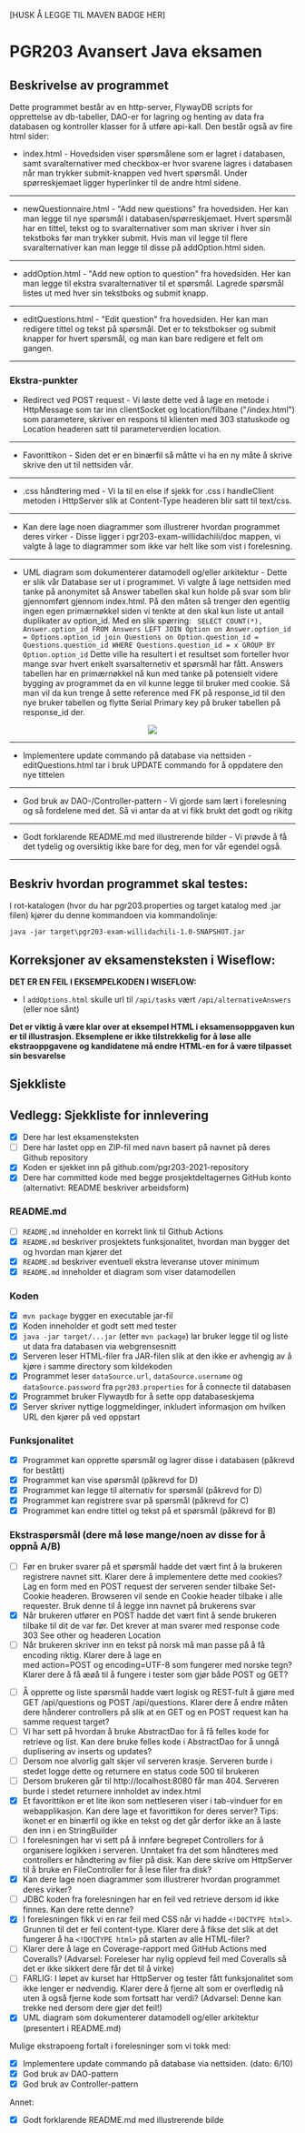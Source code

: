[HUSK Å LEGGE TIL MAVEN BADGE HER]
# PGR203 Avansert Java eksamen

## Beskrivelse av programmet
Dette programmet består av en http-server, FlywayDB scripts for opprettelse av db-tabeller, DAO-er for lagring og henting av data fra databasen og kontroller klasser for å utføre api-kall. Den består også av fire html sider:
* index.html - Hovedsiden viser spørsmålene som er lagret i databasen, samt svaralternativer med checkbox-er hvor svarene lagres i databasen når man trykker submit-knappen ved hvert spørsmål. Under spørreskjemaet ligger hyperlinker til de andre html sidene.
---
* newQuestionnaire.html - "Add new questions" fra hovedsiden. Her kan man legge til nye spørsmål i databasen/spørreskjemaet. Hvert spørsmål har en tittel, tekst og to svaralternativer som man skriver i hver sin tekstboks før man trykker submit. Hvis man vil legge til flere svaralternativer kan man legge til disse på addOption.html siden.
---
* addOption.html - "Add new option to question" fra hovedsiden. Her kan man legge til ekstra svaralternativer til et spørsmål. Lagrede spørsmål listes ut med hver sin tekstboks og submit knapp.
---
* editQuestions.html - "Edit question" fra hovedsiden. Her kan man redigere tittel og tekst på spørsmål. Det er to tekstbokser og submit knapper for hvert spørsmål, og man kan bare redigere et felt om gangen.
---

### Ekstra-punkter
* Redirect ved POST request - Vi løste dette ved å lage en metode i HttpMessage som tar inn clientSocket og location/filbane ("/index.html") som parametere, skriver en respons til klienten med 303 statuskode og Location headeren satt til parameterverdien location.
---
* Favorittikon - Siden det er en binærfil så måtte vi ha en ny måte å skrive skrive den ut til nettsiden vår. 
---
* .css håndtering med <!DOCTYPE html> - Vi la til en else if sjekk for .css i handleClient metoden i HttpServer slik at Content-Type headeren blir satt til text/css.
---
* Kan dere lage noen diagrammer som illustrerer hvordan programmet deres virker - Disse ligger i pgr203-exam-willidachili/doc mappen, vi valgte å lage to diagrammer som ikke var helt like som vist i forelesning.
---
* UML diagram som dokumenterer datamodell og/eller arkitektur - Dette er slik vår Database ser ut i programmet. Vi valgte å lage nettsiden med tanke på anonymitet så Answer tabellen skal kun holde på svar som blir gjennomført gjennom index.html. På den måten så trenger den egentlig ingen egen primærnøkkel siden vi tenkte at den skal kun liste ut antall duplikater av option_id. Med en slik spørring: ``` SELECT COUNT(*), Answer.option_id FROM Answers LEFT JOIN Option on Answer.option_id = Options.option_id join Questions on Option.question_id = Questions.question_id WHERE Questions.question_id = x GROUP BY Option.option_id``` Dette ville ha resultert i et resultset som forteller hvor mange svar hvert enkelt svarsalternetiv et spørsmål har fått. Answers tabellen har en primærnøkkel nå kun med tanke på potensielt videre bygging av programmet da en vil kunne legge til bruker med cookie. Så man vil da kun trenge å sette reference med FK på response_id til den nye bruker tabellen og flytte Serial Primary key på bruker tabellen på response_id der.
<div align=center>
<img src="https://user-images.githubusercontent.com/71970061/141373174-849c8ec7-78ea-4c2d-9b84-6f560fc6a708.PNG"/>
</div>

---
* Implementere update commando på database via nettsiden - editQuestions.html tar i bruk UPDATE commando for å oppdatere den nye tittelen 
---
* God bruk av DAO-/Controller-pattern - Vi gjorde sam lært i forelesning og så fordelene med det. Så vi antar da at vi fikk brukt det godt og rikitg
---
* Godt forklarende README.md med illustrerende bilder - Vi prøvde å få det tydelig og oversiktig ikke bare for deg, men for vår egendel også.
---
## Beskriv hvordan programmet skal testes:
I rot-katalogen (hvor du har pgr203.properties og target katalog med .jar filen) kjører du denne kommandoen via kommandolinje:
```
java -jar target\pgr203-exam-willidachili-1.0-SNAPSHOT.jar
```

## Korreksjoner av eksamensteksten i Wiseflow:

**DET ER EN FEIL I EKSEMPELKODEN I WISEFLOW:**

* I `addOptions.html` skulle url til `/api/tasks` vært `/api/alternativeAnswers` (eller noe sånt)

**Det er viktig å være klar over at eksempel HTML i eksamensoppgaven kun er til illustrasjon. Eksemplene er ikke tilstrekkelig for å løse alle ekstraoppgavene og kandidatene må endre HTML-en for å være tilpasset sin besvarelse**


## Sjekkliste

## Vedlegg: Sjekkliste for innlevering

* [x] Dere har lest eksamensteksten
* [ ] Dere har lastet opp en ZIP-fil med navn basert på navnet på deres Github repository
* [x] Koden er sjekket inn på github.com/pgr203-2021-repository
* [x] Dere har committed kode med begge prosjektdeltagernes GitHub konto (alternativt: README beskriver arbeidsform)

### README.md

* [ ] `README.md` inneholder en korrekt link til Github Actions
* [x] `README.md` beskriver prosjektets funksjonalitet, hvordan man bygger det og hvordan man kjører det
* [x] `README.md` beskriver eventuell ekstra leveranse utover minimum
* [x] `README.md` inneholder et diagram som viser datamodellen

### Koden

* [x] `mvn package` bygger en executable jar-fil
* [x] Koden inneholder et godt sett med tester
* [x] `java -jar target/...jar` (etter `mvn package`) lar bruker legge til og liste ut data fra databasen via webgrensesnitt
* [x] Serveren leser HTML-filer fra JAR-filen slik at den ikke er avhengig av å kjøre i samme directory som kildekoden
* [x] Programmet leser `dataSource.url`, `dataSource.username` og `dataSource.password` fra `pgr203.properties` for å connecte til databasen
* [x] Programmet bruker Flywaydb for å sette opp databaseskjema
* [x] Server skriver nyttige loggmeldinger, inkludert informasjon om hvilken URL den kjører på ved oppstart

### Funksjonalitet

* [x] Programmet kan opprette spørsmål og lagrer disse i databasen (påkrevd for bestått)
* [x] Programmet kan vise spørsmål (påkrevd for D)
* [x] Programmet kan legge til alternativ for spørsmål (påkrevd for D)
* [x] Programmet kan registrere svar på spørsmål (påkrevd for C)
* [x] Programmet kan endre tittel og tekst på et spørsmål (påkrevd for B)

### Ekstraspørsmål (dere må løse mange/noen av disse for å oppnå A/B)

* [ ] Før en bruker svarer på et spørsmål hadde det vært fint å la brukeren registrere navnet sitt. Klarer dere å implementere dette med cookies? Lag en form med en POST request der serveren sender tilbake Set-Cookie headeren. Browseren vil sende en Cookie header tilbake i alle requester. Bruk denne til å legge inn navnet på brukerens svar
* [x] Når brukeren utfører en POST hadde det vært fint å sende brukeren tilbake til dit de var før. Det krever at man svarer med response code 303 See other og headeren Location
* [ ] Når brukeren skriver inn en tekst på norsk må man passe på å få encoding riktig. Klarer dere å lage en <form> med action=POST og encoding=UTF-8 som fungerer med norske tegn? Klarer dere å få æøå til å fungere i tester som gjør både POST og GET?
* [ ] Å opprette og liste spørsmål hadde vært logisk og REST-fult å gjøre med GET /api/questions og POST /api/questions. Klarer dere å endre måten dere hånderer controllers på slik at en GET og en POST request kan ha samme request target?
* [ ] Vi har sett på hvordan å bruke AbstractDao for å få felles kode for retrieve og list. Kan dere bruke felles kode i AbstractDao for å unngå duplisering av inserts og updates?
* [ ] Dersom noe alvorlig galt skjer vil serveren krasje. Serveren burde i stedet logge dette og returnere en status code 500 til brukeren
* [ ] Dersom brukeren går til http://localhost:8080 får man 404. Serveren burde i stedet returnere innholdet av index.html
* [x] Et favorittikon er et lite ikon som nettleseren viser i tab-vinduer for en webapplikasjon. Kan dere lage et favorittikon for deres server? Tips: ikonet er en binærfil og ikke en tekst og det går derfor ikke an å laste den inn i en StringBuilder
* [ ] I forelesningen har vi sett på å innføre begrepet Controllers for å organisere logikken i serveren. Unntaket fra det som håndteres med controllers er håndtering av filer på disk. Kan dere skrive om HttpServer til å bruke en FileController for å lese filer fra disk?
* [x] Kan dere lage noen diagrammer som illustrerer hvordan programmet deres virker?
* [ ] JDBC koden fra forelesningen har en feil ved retrieve dersom id ikke finnes. Kan dere rette denne?
* [x] I forelesningen fikk vi en rar feil med CSS når vi hadde `<!DOCTYPE html>`. Grunnen til det er feil content-type. Klarer dere å fikse det slik at det fungerer å ha `<!DOCTYPE html>` på starten av alle HTML-filer?
* [ ] Klarer dere å lage en Coverage-rapport med GitHub Actions med Coveralls? (Advarsel: Foreleser har nylig opplevd feil med Coveralls så det er ikke sikkert dere får det til å virke)
* [ ] FARLIG: I løpet av kurset har HttpServer og tester fått funksjonalitet som ikke lenger er nødvendig. Klarer dere å fjerne alt som er overflødig nå uten å også fjerne kode som fortsatt har verdi? (Advarsel: Denne kan trekke ned dersom dere gjør det feil!)
* [x] UML diagram som dokumenterer datamodell og/eller arkitektur (presentert i README.md)

Mulige ekstrapoeng fortalt i forelesninger som vi tokk med:
* [x] Implementere update commando på database via nettsiden. (dato: 6/10)
* [x] God bruk av DAO-pattern
* [x] God bruk av Controller-pattern

Annet:
* [x] Godt forklarende README.md med illustrerende bilde
